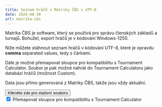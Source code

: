 ```yaml
---
title: Seznam hráčů z Matriky ČBS v UTF-8
date: 2024-08-30
url: matrika-cbs
---
```


Matrika ČBS je software, který se používá pro správu členských základů a turnajů. Bohužel, export hráčů je v kódování Windows-1250.

Níže můžete stáhnout seznam hráčů v kódování UTF-8, které je opravdu **comma** separated values, tedy s čárkami.

Dále je možné přemapovat sloupce pro kompatibilitu s Tournament Calculator. Soubor je pak možné nahrát do Tournament Calculatoru jako databázi hráčů (možnost Custom).

Data jsou přímo generovaná z Matriky ČBS, takže jsou vždy aktuální.
 
<form action="matrikaCSV.php" method="GET">
    <button class="x-button" type="submit">Klikněte zde pro stažení souboru</button>
    <br>
    <label>
        <input type="checkbox" name="remap_columns" value="1" checked>
       Přemapovat sloupce pro kompatibilitu s Tournament Calculator
    </label>
</form>

